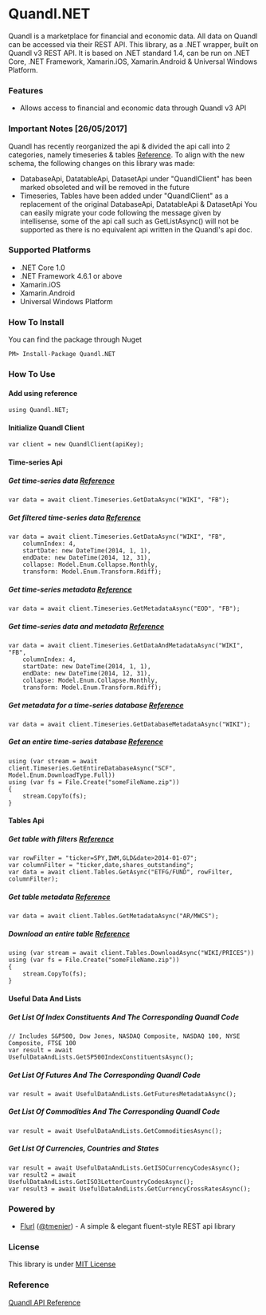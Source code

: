 # Quandl.NET
Quandl is a marketplace for financial and economic data. All data on Quandl can be accessed via their REST API. This library, as a .NET wrapper, built on Quandl v3 REST API. It is based on .NET standard 1.4, can be run on .NET Core, .NET Framework, Xamarin.iOS, Xamarin.Android & Universal Windows Platform.

### Features
* Allows access to financial and economic data through Quandl v3 API

### Important Notes [26/05/2017]
Quandl has recently reorganized the api & divided the api call into 2 categories, namely timeseries & tables [Reference](https://docs.quandl.com/docs/data-organization). To align with the new schema, the following changes on this library was made:
* DatabaseApi, DatatableApi, DatasetApi under "QuandlClient" has been marked obsoleted and will be removed in the future
* Timeseries, Tables have been added under "QuandlClient" as a replacement of the original DatabaseApi, DatatableApi & DatasetApi
You can easily migrate your code following the message given by intellisense, some of the api call such as GetListAsync() will not be supported as there is no equivalent api written in the Quandl's api doc.

### Supported Platforms
* .NET Core 1.0
* .NET Framework 4.6.1 or above
* Xamarin.iOS
* Xamarin.Android
* Universal Windows Platform

### How To Install
You can find the package through Nuget

	PM> Install-Package Quandl.NET

### How To Use

#### Add using reference
	using Quandl.NET;

#### Initialize Quandl Client
	var client = new QuandlClient(apiKey);
	
#### Time-series Api

##### Get time-series data [Reference](https://docs.quandl.com/docs/in-depth-usage#section-get-time-series-data)
	var data = await client.Timeseries.GetDataAsync("WIKI", "FB");

##### Get filtered time-series data [Reference](https://docs.quandl.com/docs/in-depth-usage#section-get-filtered-time-series-data)
	var data = await client.Timeseries.GetDataAsync("WIKI", "FB", 
		columnIndex: 4, 
		startDate: new DateTime(2014, 1, 1), 
		endDate: new DateTime(2014, 12, 31), 
		collapse: Model.Enum.Collapse.Monthly, 
		transform: Model.Enum.Transform.Rdiff);

##### Get time-series metadata [Reference](https://docs.quandl.com/docs/in-depth-usage#section-get-time-series-metadata)
	var data = await client.Timeseries.GetMetadataAsync("EOD", "FB");

##### Get time-series data and metadata [Reference](https://docs.quandl.com/docs/in-depth-usage#section-get-time-series-data-and-metadata)
	var data = await client.Timeseries.GetDataAndMetadataAsync("WIKI", "FB",
		columnIndex: 4,
		startDate: new DateTime(2014, 1, 1),
		endDate: new DateTime(2014, 12, 31),
		collapse: Model.Enum.Collapse.Monthly,
		transform: Model.Enum.Transform.Rdiff);

##### Get metadata for a time-series database [Reference](https://docs.quandl.com/docs/in-depth-usage#section-get-metadata-for-a-time-series-database)
	var data = await client.Timeseries.GetDatabaseMetadataAsync("WIKI");

##### Get an entire time-series database [Reference](https://docs.quandl.com/docs/in-depth-usage#section-get-an-entire-time-series-database)
	using (var stream = await client.Timeseries.GetEntireDatabaseAsync("SCF", Model.Enum.DownloadType.Full))
	using (var fs = File.Create("someFileName.zip"))
	{
	    stream.CopyTo(fs);
	}

#### Tables Api

##### Get table with filters [Reference](https://docs.quandl.com/docs/in-depth-usage-1#section-filter-rows-and-columns)
	var rowFilter = "ticker=SPY,IWM,GLD&date>2014-01-07";
	var columnFilter = "ticker,date,shares_outstanding";
	var data = await client.Tables.GetAsync("ETFG/FUND", rowFilter, columnFilter);

##### Get table metadata [Reference](https://docs.quandl.com/docs/in-depth-usage-1#section-get-table-metadata)
	var data = await client.Tables.GetMetadataAsync("AR/MWCS");

##### Download an entire table [Reference](https://docs.quandl.com/docs/in-depth-usage-1#section-download-an-entire-table)
	using (var stream = await client.Tables.DownloadAsync("WIKI/PRICES"))
	using (var fs = File.Create("someFileName.zip"))
	{
		stream.CopyTo(fs);
	}

#### Useful Data And Lists

##### Get List Of Index Constituents And The Corresponding Quandl Code
	// Includes S&P500, Dow Jones, NASDAQ Composite, NASDAQ 100, NYSE Composite, FTSE 100
	var result = await UsefulDataAndLists.GetSP500IndexConstituentsAsync();

##### Get List Of Futures And The Corresponding Quandl Code
	var result = await UsefulDataAndLists.GetFuturesMetadataAsync();

##### Get List Of Commodities And The Corresponding Quandl Code
	var result = await UsefulDataAndLists.GetCommoditiesAsync();

##### Get List Of Currencies, Countries and States
	var result = await UsefulDataAndLists.GetISOCurrencyCodesAsync();
	var result2 = await UsefulDataAndLists.GetISO3LetterCountryCodesAsync();
	var result3 = await UsefulDataAndLists.GetCurrencyCrossRatesAsync();

### Powered by
* [Flurl](https://github.com/tmenier/Flurl) ([@tmenier](https://github.com/tmenier)) - A simple & elegant fluent-style REST api library 

### License
This library is under [MIT License](https://github.com/salmonthinlion/Quandl.NET/blob/master/LICENSE)

### Reference
[Quandl API Reference](https://www.quandl.com/docs/api?csv#introduction)
	
	
